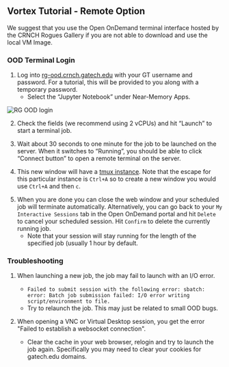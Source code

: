 ## Vortex Tutorial - Remote Option

We suggest that you use the Open OnDemand terminal interface hosted by the CRNCH Rogues Gallery if you are not able to download and use the local VM Image. 




### OOD Terminal Login


1) Log into [rg-ood.crnch.gatech.edu](https://rg-ood.crnch.gatech.edu) with your GT username and password. For a tutorial, this will be provided to you along with a temporary password.
    - Select the “Jupyter Notebook” under Near-Memory Apps.

![RG OOD login](https://github.com/gt-crnch-rg/lucata-pathfinder-tutorial/blob/3f9fe71688842bbb05eccfa87dca145700de301e/code/resources/figs/rg_ood_login.png "RG OOD Login")

2) Check the fields (we recommend using 2 vCPUs) and hit “Launch” to start a terminal job. 



3) Wait about 30 seconds to one minute for the job to be launched on the server. When it switches to “Running”, you should be able to click “Connect button” to open a remote terminal on the server.

4) This new window will have a [tmux instance](https://www.ocf.berkeley.edu/~ckuehl/tmux/). Note that the escape for this particular instance is `Ctrl+A` so to create a new window you would use `Ctrl+A` and then `c`.



5. When you are done you can close the web window and your scheduled job will terminate automatically. Alternatively, you can go back to your `My Interactive Sessions` tab in the Open OnDemand portal and hit `Delete` to cancel your scheduled session. Hit `Confirm` to delete the currently running job.
    * Note that your session will stay running for the length of the specified job (usually 1 hour by default. 

### Troubleshooting


1) When launching a new job, the job may fail to launch with an I/O error.
    * `Failed to submit session with the following error: sbatch: error: Batch job submission failed: I/O error writing script/environment to file.`
    * Try to relaunch the job. This may just be related to small OOD bugs.

2) When opening a VNC or Virtual Desktop session, you get the error "Failed to establish a websocket connection".
    * Clear the cache in your web browser, relogin and try to launch the job again. Specifically you may need to clear your cookies for gatech.edu domains.



